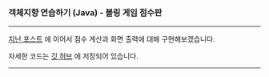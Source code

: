 ### 객체지향 연습하기 (Java) - 볼링 게임 점수판

---

[지난 포스트](https://pro-dev.tistory.com/53) 에 이어서 점수 계산과 화면 출력에 대해 구현해보겠습니다.

자세한 코드는 [깃 허브](https://github.com/dlwnsgus777/java-oop) 에 저장되어 있습니다.

---
